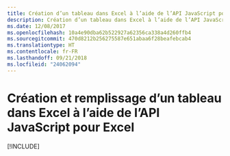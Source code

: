 ```yaml
---
title: Création d’un tableau dans Excel à l’aide de l’API JavaScript pour Excel
description: Création d’un tableau dans Excel à l’aide de l’API JavaScript pour Excel
ms.date: 12/08/2017
ms.openlocfilehash: 10a4e90dba62b522927a62356ca338a4d260ffb4
ms.sourcegitcommit: 470d8212b256275587e651abaa6f28beafebcab4
ms.translationtype: HT
ms.contentlocale: fr-FR
ms.lasthandoff: 09/21/2018
ms.locfileid: "24062094"
---
```

# <a name="create-and-populate-a-table-in-excel-using-the-excel-javascript-api"></a>Création et remplissage d’un tableau dans Excel à l’aide de l’API JavaScript pour Excel 

[!INCLUDE[](../includes/excel-tutorial-create-table.md)]
